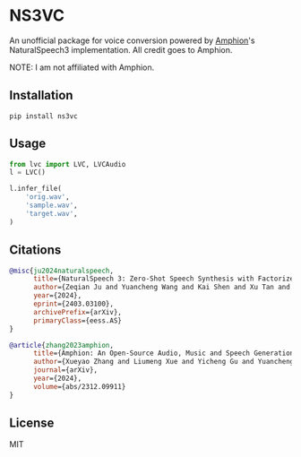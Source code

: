 # NS3VC

An unofficial package for voice conversion powered by [Amphion](https://github.com/open-mmlab/Amphion)'s NaturalSpeech3 implementation. All credit goes to Amphion.

NOTE: I am not affiliated with Amphion.

## Installation

```
pip install ns3vc
```

## Usage

```python
from lvc import LVC, LVCAudio
l = LVC()

l.infer_file(
    'orig.wav',
    'sample.wav',
    'target.wav',
)
```

## Citations

```bibtex
@misc{ju2024naturalspeech,
      title={NaturalSpeech 3: Zero-Shot Speech Synthesis with Factorized Codec and Diffusion Models}, 
      author={Zeqian Ju and Yuancheng Wang and Kai Shen and Xu Tan and Detai Xin and Dongchao Yang and Yanqing Liu and Yichong Leng and Kaitao Song and Siliang Tang and Zhizheng Wu and Tao Qin and Xiang-Yang Li and Wei Ye and Shikun Zhang and Jiang Bian and Lei He and Jinyu Li and Sheng Zhao},
      year={2024},
      eprint={2403.03100},
      archivePrefix={arXiv},
      primaryClass={eess.AS}
}

@article{zhang2023amphion,
      title={Amphion: An Open-Source Audio, Music and Speech Generation Toolkit}, 
      author={Xueyao Zhang and Liumeng Xue and Yicheng Gu and Yuancheng Wang and Haorui He and Chaoren Wang and Xi Chen and Zihao Fang and Haopeng Chen and Junan Zhang and Tze Ying Tang and Lexiao Zou and Mingxuan Wang and Jun Han and Kai Chen and Haizhou Li and Zhizheng Wu},
      journal={arXiv},
      year={2024},
      volume={abs/2312.09911}
}
```

## License

MIT
